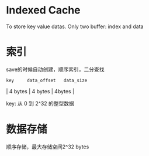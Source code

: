 # Indexed Cache
To store key value datas. Only two buffer: index and data

# 索引
save的时候自动创建，顺序索引，二分查找

    key     data_offset   data_size
| 4 bytes |  4 bytes    |  4bytes   |

key: 从 0 到 2^32 的整型数据

# 数据存储

顺序存储，最大存储空间2^32 bytes